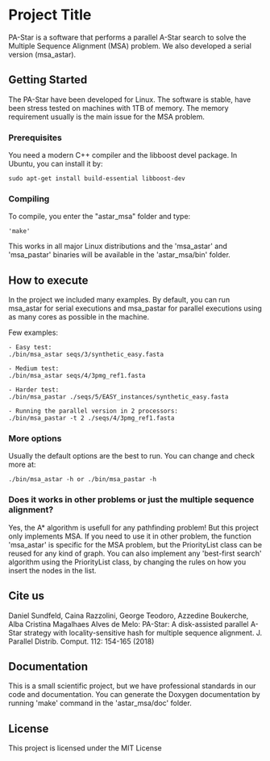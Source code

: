# Project Title

PA-Star is a software that performs a parallel A-Star search to solve the Multiple Sequence Alignment (MSA) problem. We also developed a serial version (msa\_astar).

## Getting Started

The PA-Star have been developed for Linux. The software is stable, have been stress tested on machines with 1TB of memory. The memory requirement usually is the main issue for the MSA problem. 

### Prerequisites

You need a modern C++ compiler and the libboost devel package. In Ubuntu, you can install it by:

```
sudo apt-get install build-essential libboost-dev
```

### Compiling

To compile, you enter the "astar\_msa" folder and type:

```
'make'
```

This works in all major Linux distributions and the 'msa\_astar' and 'msa\_pastar' binaries will be available in the 'astar\_msa/bin' folder.  

## How to execute

In the project we included many examples. By default, you can run msa\_astar for serial executions and msa\_pastar for parallel executions using as many cores as possible in the machine.

Few examples:
```
- Easy test:
./bin/msa_astar seqs/3/synthetic_easy.fasta

- Medium test:
./bin/msa_astar seqs/4/3pmg_ref1.fasta

- Harder test:
./bin/msa_pastar ./seqs/5/EASY_instances/synthetic_easy.fasta

- Running the parallel version in 2 processors:
./bin/msa_pastar -t 2 ./seqs/4/3pmg_ref1.fasta
```

### More options

Usually the default options are the best to run. You can change and check more at:

```
./bin/msa_astar -h or ./bin/msa_pastar -h
```

### Does it works in other problems or just the multiple sequence alignment?

Yes, the A\* algorithm is usefull for any pathfinding problem! But this project only implements MSA. If you need to use it in other problem, the function 'msa\_astar' is specific for the MSA problem, but the PriorityList class can be reused for any kind of graph.
You can also implement any 'best-first search' algorithm using the PriorityList class, by changing the rules on how you insert the nodes in the list.

## Cite us
Daniel Sundfeld, Caina Razzolini, George Teodoro, Azzedine Boukerche, Alba Cristina Magalhaes Alves de Melo: PA-Star: A disk-assisted parallel A-Star strategy with locality-sensitive hash for multiple sequence alignment.  J. Parallel Distrib. Comput. 112: 154-165 (2018)

## Documentation
This is a small scientific project, but we have professional
standards in our code and documentation. You can generate
the Doxygen documentation by running 'make' command in the
'astar\_msa/doc' folder.

## License

This project is licensed under the MIT License
